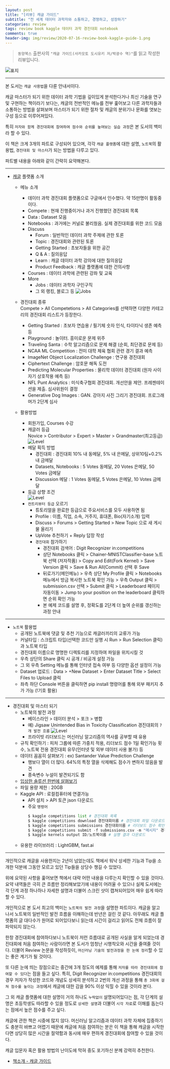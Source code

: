 ```yaml
---  
layout: post  
title: "[리뷰] 캐글 가이드"  
subtitle: "전 세계 데이터 과학자와 소통하고, 경쟁하고, 성장하기"  
categories: review  
tags: review book kaggle 데이터 과학 경진대회 notebook 
comments: true  
header-img: img/review/2020-07-16-review-book-kaggle-guide-1.png
---  
```

  
> `동양북스` 출판사의 `"캐글 가이드(사카모토 도시유키 저/박광수 역)"`를 읽고 작성한 리뷰입니다.  

![표지](https://theorydb.github.io/assets/img/review/2020-07-16-review-book-kaggle-guide-1.png)  

---

본 도서는 `캐글 사용법`을 다룬 안내서이다.

캐글 마스터가 되기 위한 데이터 과학 기법을 깊이있게 분석한다거나 최신 기술을 연구 및 구현하는 책이라기 보다는, 캐글의 전반적인 메뉴를 전부 훑어보고 다른 과학자들과 소통하는 방법을 살펴보며 마스터가 되기 위한 절차 및 캐글의 분위기나 문화를 엿보는 구성 등으로 이루어져있다. 

특히 `저자와 함께 경진대회에 참여하여 점수와 순위를 높여보는 실습 과정`은 본 도서의 백미라 할 수 있다. 

이 책은 크게 3개의 파트로 구성되어 있으며, 각각 `캐글 플랫폼`에 대한 설명, `노트북`의 활용법, `경진대회 및 마스터`가 되는 방법을 다루고 있다.

파트별 내용을 아래와 같이 간략히 요약해본다.

---

* [캐글](https://www.kaggle.com/) 플랫폼 소개  
  + 메뉴 소개  
    - 데이터 과학 경진대회 플랫폼으로 구글에서 인수했다. 약 15만명이 활동중이다.
    - Compete : 현재 진행중이거나 과거 진행했던 경진대회 목록
    - Data : Dataset 모음
    - Notebooks : 과거에는 커널로 불리웠음. 실제 경진대회를 위한 코드 모음
    - Discuss  
      + Forum : 일반적인 데이터 과학 주제에 관한 토론
      + Topic : 경진대회와 관련된 토론
      + Getting Started : 초보자들을 위한 공간
      + Q & A : 질의응답
      + Learn : 캐글 데이터 과학 강의에 대한 질의응답
      + Product Feedback : 캐글 플랫폼에 대한 건의사항
    - Courses : 데이터 과학에 관련된 강좌 및 교육
    - More  
      + Jobs : 데이터 과학자 구인구직
      + 그 외 랭킹, 블로그 등
    ![Jobs](https://theorydb.github.io/assets/img/review/2020-07-16-review-book-kaggle-guide-2.png)  

  + 경진대회 종류   
    Compete > All Competetions > All Categories를 선택하면 다양한 카테고리의 경진대회 리스트가 등장한다.
    - Getting Started : 초보자 연습용 / 필기체 숫자 인식, 타이타닉 생존 예측 등
    - Playground : 놀이터. 흥미로운 문제 위주 
    - Traveling Santa : 수학 알고리즘으로 문제 해결 (순회, 최단경로 문제 등)
    - NCAA ML Competition : 전미 대학 체육 협회 관련 경기 결과 예측
    - ImageNet Object Localization Challenge : 연구용 경진대회
    - Ciphertext Challenge : 암호문 해독 도전 
    - Predicting Molecular Properties : 물리학 데이터 경진대회 (원자 사이 자기 상호작용 예측 등)
    - NFL Punt Analytics : 미식축구협회 경진대회. 개선안을 제안. 프레젠테이션을 제출. 심사위원이 결정
    - Generative Dog Images : GAN. 강아지 사진 그리기 경진대회. 프로그래머가 2단계 심사

  + 활용방법  
    - 회원가입, Courses 수강
    - 캐글러 등급  
      Novice > Contributor > Expert > Master > Grandmaster(최고등급)
      ![Level](https://theorydb.github.io/assets/img/review/2020-07-16-review-book-kaggle-guide-3.png)  
    - 메달 획득 방법  
      + 경진대회 : 경진대회 10% 내 동메달, 5% 내 은메달, 상위10팀+0.2% 내 금메달
      + Datasets, Notebooks : 5 Votes 동메달, 20 Votes 은메달, 50 Votes 금메달
      + Discussion 메달 : 1 Votes 동메달, 5 Votes 은메달, 10 Votes 금메달
    - 등급 상향 조건  
      ![Level](https://theorydb.github.io/assets/img/review/2020-07-16-review-book-kaggle-guide-5.png)  
    - `컨트리뷰터 등급` 오르기  
      + 튜토리얼을 완료한 등급으로 주요서비스를 모두 사용하면 됨
      + Profile : 이름, 직업, 소속, 거주지, 휴대폰, Bio(자기소개) 입력
      + Discuss > Forums > Getting Started > New Topic 으로 새 게시물 올리기
      + UpVote 추천하기 + Reply 답장 작성
      + `경진대회` 참가하기   
        - 경진대회 검색어 : Digit Recognizer in:competitions 
        - 상단 Notebooks 클릭 > Chainer-MNISTClassifier-base 노트북 선택 (저자작품) > Copy and Edit(Fork Kernel) > Save Version 클릭 > Save & Run All(Commit) 선택 후 Save
        - 뒤로가기(메인메뉴) > 우측 상단 My Profile 클릭 > Notebooks 메뉴에서 방금 복사한 노트북 확인 가능 > 우측 Output 클릭 > submission.csv 선택 > Submit 클릭 > Leaderboard 페이지 자동이동 > Jump to your position on the leaderboard 클릭하면 순위 확인 가능
        - 본 예제 코드를 설명 후, 정확도를 2단계 더 높여 순위를 갱신하는 과정 안내

---

* `노트북` 활용법  
  + 공개된 노트북에 댓글 및 추천 기능으로 캐글러끼리의 교류가 가능
  + 커널타입 : 스크립트 타입(선택한 코드만 실행 시 Run > Run Selection 클릭)과 노트북 타입
  + 경진대회 이름으로 명명한 디렉토리를 지정하여 파일을 위치시킬 것
  + 우측 상단의 Share 클릭 시 공개 / 비공개 설정 가능
  + 그 외 우측 Setting 메뉴를 통해 인터넷 접속 여부 등 다양한 옵션 설정이 가능
  + Dataset 업로드 : Data > +New Dataset > Enter Dataset Title > Select Files to Upload 클릭
  + 좌측 하단 Console 버튼을 클릭하면 pip install 명령어를 통해 외부 패키지 추가 가능 (!기호 활용)

---

* 경진대회 및 마스터 되기  
  + 노트북의 발전 과정  
    - 베이스라인 > 데이터 분석 > 포크 > 병합
    - 예) Jigsaw Unintended Bias in Toxicity Classification 경진대회의 `7개 발전 흐름`
      ![Level](https://theorydb.github.io/assets/img/review/2020-07-16-review-book-kaggle-guide-4.png) 
    - 프라이빗 리더보드는 머신러닝 알고리즘의 역사를 공부할 때 유용
  + 규칙 확인하기 : 피처 그룹에 따른 가중치 적용, 리더보드 점수 1일 확인가능 횟수, 노트북 전용 경진대회 유무(인터넷 및 외부 데이터 사용 불가) 등
  + 데이터 꼼꼼히 살펴보기 : ex) Santander Value Prediction Challenge  
    - 행보다 열이 더 많다. 64%의 특정 열을 삭제해도 점수가 변하지 않음을 발견
    - 종속변수 누설이 발견되기도 함
  + [입상한 솔루션 한번에 살펴보기](https://github.com/interviewBubble/Data-Science-Competitions)
  + 파일 용량 제한 : 20GB
  + Kaggle API : 로컬컴퓨터에 연결가능  
    - API 설치 > API 토큰 json 다운로드 
    - 주요 `명령어`
      ```python
      $ kaggle competitions list # 경진대회 목록
      $ kaggle competitions download 경진대회이름 # 경진대회 파일 다운로드
      $ kaggle competitions submissions 경진대회이름 # 리더보드 점수 확인
      $ kaggle competitions submit -f submissions.csv -m "메시지" 경진대회이름 # 제출
      $ kaggle kernels output ID/노트북이름 # 실행 결과 다운로드
      ```
  + 유용한 라이브러리 : LightGBM, fast.ai

---

개인적으로 캐글을 사용한지는 2년이 넘었는데도 책에서 워낙 상세한 기능과 Tip을 소개한 덕분에 그동안 모르고 있던 Tip들을 상당수 챙길 수 있었다.

위에 요약된 사항을 훑어보면 책에서 대략 어떤 내용을 다루는지 확인할 수 있을 것이다. 요약 내역들은 극히 큰 흐름만 정리해보았기에 내용이 어려울 수 있으나 실제 도서에는 각 단계 과정 하나하나 자세한 설명과 더불어 스크린 샷이 캡쳐되어있어 매우 쉽게 따라할 수 있다.

개인적으로 본 도서 최고의 백미는 `노트북의 발전 과정`을 설명한 파트이다. 캐글을 알고 나서 노트북의 일반적인 발전 흐름을 이해하는데 반년은 걸린 것 같다. 아무래도 캐글 플랫폼의 글 대다수가 원어로 되어있다보니 읽는데 시간이 걸리고 읽어도 전체 흐름이 잘 파악되지 않는다. 

한창 경진대회에 참여하다보니 노트북이 저런 흐름대로 공개된 사실을 알게 되었는데 경진대회에 처음 참여하는 사람이라면 본 도서가 엄청난 시행착오와 시간을 줄여줄 것이다. 더불어 Review 논문을 작성하듯이, `머신러닝 기술의 발전과정을 한 눈에 정리`할 수 있는 좋은 계기가 될 것이다.

또 다른 눈에 띄는 장점으로는 중간에 3개 정도의 예제를 통해 `저자를 따라 경진대회에 참여할 수 있다`는 점을 들고 싶다. 특히, Digit Recognizer in:competitions 경진대회의 경우 저자가 작성한 코드와 개념도 상세히 분석하고 2번의 개선 과정을 통해 `총 3회에 걸쳐 점수를 높이는 과정`에서 캐글에 대한 감을 90% 이상 익힐 수 있을 것이라 본다.

그 외 캐글 플랫폼에 대한 설명이 거의 하나도 `누락없이` 설명되어있다는 점, 각 단계의 설명은 초등학생도 따라할 수 있을 정도로 `상세한 설명`과 더불어 `시각 자료`로 이해를 돕는다는 점에서 높은 점수를 주고 싶다.

캐글에 관한 책은 시중에 많지 않다. 머신러닝 알고리즘과 데이터 과학 자체에 집중하기도 충분히 바쁘고 어렵기 때문에 캐글에 처음 참여하는 분은 이 책을 통해 캐글을 시작한다면 상당히 많은 시간을 절약함과 동시에 매우 편하게 경진대회에 참여할 수 있을 것이다. 

캐글 입문자 혹은 활용 방법의 난이도에 막혀 중도 포기하신 분께 강력히 추천한다.


* [책소개 - 캐글 가이드](http://www.yes24.com/Product/Goods/90964592?scode=032&OzSrank=1)


